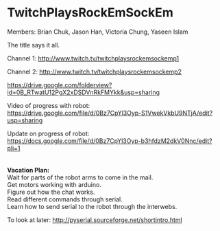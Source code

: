 TwitchPlaysRockEmSockEm
=======================
Members: Brian Chuk, Jason Han, Victoria Chung, Yaseen Islam

The title says it all.

Channel 1: http://www.twitch.tv/twitchplaysrockemsockemp1

Channel 2: http://www.twitch.tv/twitchplaysrockemsockemp2

https://drive.google.com/folderview?id=0B_RTwatU12PgX2xDSDVnRkFMYkk&usp=sharing

Video of progress with robot: https://drive.google.com/file/d/0Bz7CpYl3Oyp-S1VwekVkbU9NTjA/edit?usp=sharing

Update on progress of robot: https://docs.google.com/file/d/0Bz7CpYl3Oyp-b3hfdzM2dkV0Nnc/edit?pli=1
<br><br><br>
<b>Vacation Plan:</b><br>
Wait for parts of the robot arms to come in the mail.<br>
Get motors working with arduino.<br>
Figure out how the chat works.<br>
Read different commands through serial.<br>
Learn how to send serial to the robot through the interwebs.<br>


To look at later:
http://pyserial.sourceforge.net/shortintro.html
